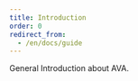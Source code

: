```yaml
---
title: Introduction
order: 0
redirect_from:
  - /en/docs/guide
---
```


General Introduction about AVA.
